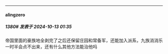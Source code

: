 ﻿
*****

####  alingzero  
##### 1380#       发表于 2024-10-13 01:35

帝国里面的豪族地全剥完了之后还保留庄园和常备军，还能加入派系，九族消消乐一时半会点不出来，还有什么其他方法能治他吗

